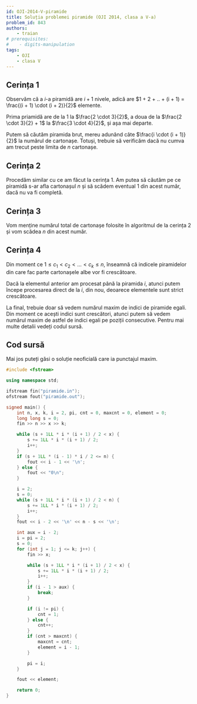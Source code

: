 ```yaml
---
id: OJI-2014-V-piramide
title: Soluția problemei piramide (OJI 2014, clasa a V-a)
problem_id: 843
authors:
    - traian
# prerequisites:
#    - digits-manipulation
tags:
    - OJI
    - clasa V
---
```


## Cerința 1

Observăm că a $i$-a piramidă are $i+1$ nivele, adică are $1 + 2 + .. + (i + 1) = \frac{(i + 1) \cdot (i + 2)}{2}$ elemente.

Prima priamidă are de la $1$ la $\frac{2 \cdot 3}{2}$, a doua de la $\frac{2 \cdot 3}{2} + 1$ la $\frac{3 \cdot 4}{2}$, și așa mai departe.

Putem să căutăm piramida brut, mereu adunând câte $\frac{i \cdot (i + 1)}{2}$ la numărul de cartonașe. Totuși, trebuie să verificăm dacă nu cumva am trecut peste limita de $n$ cartonașe.

## Cerința 2

Procedăm similar cu ce am făcut la cerința $1$. Am putea să căutăm pe ce piramidă s-ar afla cartonașul $n$ și să scădem eventual $1$ din acest număr, dacă nu va fi completă.

## Cerința 3

Vom menține numărul total de cartonașe folosite în algoritmul de la cerința $2$ și vom scădea $n$ din acest număr.

## Cerința 4

Din moment ce $1 \leq c_1 \lt c_2 \lt ... \lt c_k \leq n$, înseamnă că indicele piramidelor din care fac parte cartonașele albe vor fi crescătoare.

Dacă la elementul anterior am procesat până la piramida $i$, atunci putem începe procesarea direct de la $i$, din nou, deoarece elementele sunt strict crescătoare.

La final, trebuie doar să vedem numărul maxim de indici de piramide egali. Din moment ce acești indici sunt crescători, atunci putem să vedem numărul maxim de astfel de indici egali pe poziții consecutive. Pentru mai multe detalii vedeți codul sursă.

## Cod sursă

Mai jos puteți găsi o soluție neoficială care ia punctajul maxim.

```cpp
#include <fstream>

using namespace std;

ifstream fin("piramide.in");
ofstream fout("piramide.out");

signed main() {
    int n, x, k, i = 2, pi, cnt = 0, maxcnt = 0, element = 0;
    long long s = 0;
    fin >> n >> x >> k;

    while (s + 1LL * i * (i + 1) / 2 < x) {
        s += 1LL * i * (i + 1) / 2;
        i++;
    }
    if (s + 1LL * (i - 1) * i / 2 <= n) {
        fout << i - 1 << '\n';
    } else {
        fout << "0\n";
    }

    i = 2;
    s = 0;
    while (s + 1LL * i * (i + 1) / 2 < n) {
        s += 1LL * i * (i + 1) / 2;
        i++;
    }
    fout << i - 2 << '\n' << n - s << '\n';

    int aux = i - 2;
    i = pi = 2;
    s = 0;
    for (int j = 1; j <= k; j++) {
        fin >> x;

        while (s + 1LL * i * (i + 1) / 2 < x) {
            s += 1LL * i * (i + 1) / 2;
            i++;
        }
        if (i - 1 > aux) {
            break;
        }

        if (i != pi) {
            cnt = 1;
        } else {
            cnt++;
        }
        if (cnt > maxcnt) {
            maxcnt = cnt;
            element = i - 1;
        }

        pi = i;
    }

    fout << element;

    return 0;
}
```
